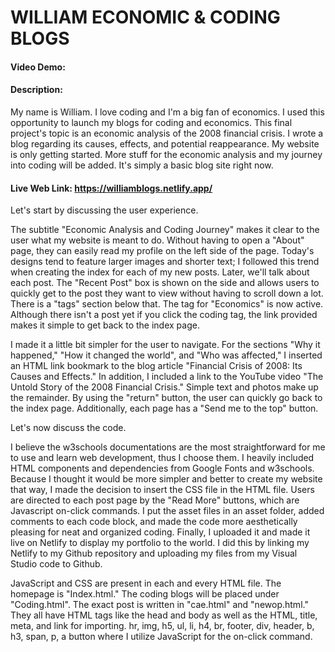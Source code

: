 # WILLIAM ECONOMIC & CODING BLOGS
#### Video Demo:  
#### Description:

My name is William. I love coding and I'm a big fan of economics. I used this opportunity to launch my blogs for coding and economics. This final project's topic is an economic analysis of the 2008 financial crisis. I wrote a blog regarding its causes, effects, and potential reappearance. My website is only getting started. More stuff for the economic analysis and my journey into coding will be added. It's simply a basic blog site right now.

#### Live Web Link: https://williamblogs.netlify.app/

Let's start by discussing the user experience.

The subtitle "Economic Analysis and Coding Journey" makes it clear to the user what my website is meant to do. Without having to open a "About" page, they can easily read my profile on the left side of the page. Today's designs tend to feature larger images and shorter text; I followed this trend when creating the index for each of my new posts. Later, we'll talk about each post. The "Recent Post" box is shown on the side and allows users to quickly get to the post they want to view without having to scroll down a lot. There is a "tags" section below that. The tag for "Economics" is now active. Although there isn't a post yet if you click the coding tag, the link provided makes it simple to get back to the index page.

I made it a little bit simpler for the user to navigate. For the sections "Why it happened," "How it changed the world", and "Who was affected," I inserted an HTML link bookmark to the blog article "Financial Crisis of 2008: Its Causes and Effects." In addition, I included a link to the YouTube video "The Untold Story of the 2008 Financial Crisis." Simple text and photos make up the remainder. By using the "return" button, the user can quickly go back to the index page. Additionally, each page has a "Send me to the top" button.

Let's now discuss the code.

I believe the w3schools documentations are the most straightforward for me to use and learn web development, thus I choose them. I heavily included HTML components and dependencies from Google Fonts and w3schools. Because I thought it would be more simpler and better to create my website that way, I made the decision to insert the CSS file in the HTML file. Users are directed to each post page by the "Read More" buttons, which are Javascript on-click commands. I put the asset files in an asset folder, added comments to each code block, and made the code more aesthetically pleasing for neat and organized coding. Finally, I uploaded it and made it live on Netlify to display my portfolio to the world. I did this by linking my Netlify to my Github repository and uploading my files from my Visual Studio code to Github.

JavaScript and CSS are present in each and every HTML file. The homepage is "Index.html." The coding blogs will be placed under "Coding.html". The exact post is written in "cae.html" and "newop.html." They all have HTML tags like the head and body as well as the HTML, title, meta, and link for importing. hr, img, h5, ul, li, h4, br, footer, div, header, b, h3, span, p, a button where I utilize JavaScript for the on-click command.






